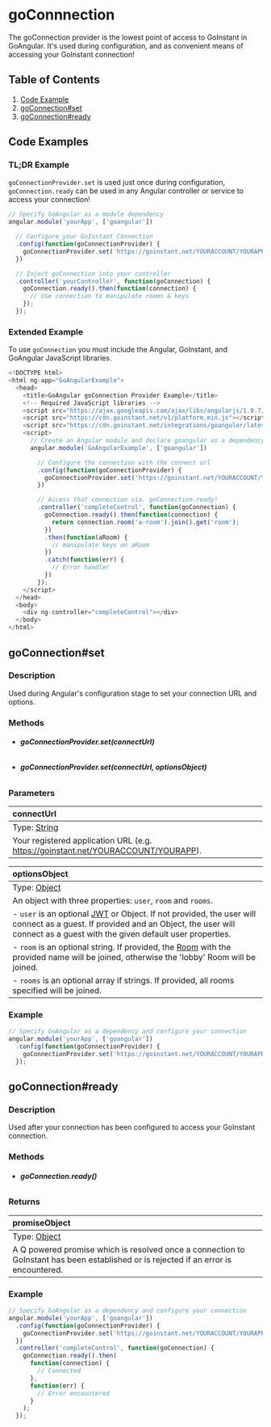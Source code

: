# goConnnection

The goConnection provider is the lowest point of access to GoInstant in GoAngular.
It's used during configuration, and as convenient means of accessing your GoInstant
connection!

## Table of Contents

1. [Code Example](#code-example)
2. [goConnection#set](#goconnection#set)
3. [goConnection#ready](#goconnection#ready)

## Code Examples

### TL;DR Example

`goConnectionProvider.set` is used just once during configuration,
`goConnection.ready` can be used in any Angular controller or service to access
your connection!

```js
// Specify GoAngular as a module dependency
angular.module('yourApp', ['goangular'])

  // Configure your GoInstant Connection
  .config(function(goConnectionProvider) {
    goConnectionProvider.set('https://goinstant.net/YOURACCOUNT/YOURAPP');
  })

  // Inject goConnection into your controller
  .controller('yourController', function(goConnection) {
    goConnection.ready().then(function(connection) {
      // Use connection to manipulate rooms & keys
    });
  });
```

### Extended Example

To use `goConnection` you must include the Angular, GoInstant, and GoAngular
JavaScript libraries.

```js
<!DOCTYPE html>
<html ng-app="GoAngularExample">
  <head>
    <title>GoAngular goConnection Provider Example</title>
    <!-- Required JavaScript libraries -->
    <script src="https://ajax.googleapis.com/ajax/libs/angularjs/1.0.7/angular.min.js"></script>
    <script src="https://cdn.goinstant.net/v1/platform.min.js"></script>
    <script src="https://cdn.goinstant.net/integrations/goangular/latest/goangular.min.js"></script>
    <script>
      // Create an Angular module and declare goangular as a dependency
      angular.module('GoAngularExample', ['goangular'])

        // Configure the connection with the connect url
        .config(function(goConnectionProvider) {
          goConnectionProvider.set('https://goinstant.net/YOURACCOUNT/YOURAPP');
        })

        // Access that connection via. goConnection.ready!
        .controller('completeControl', function(goConnection) {
          goConnection.ready().then(function(connection) {
            return connection.room('a-room').join().get('room');
          })
          .then(function(aRoom) {
            // manipulate keys on aRoom
          })
          .catch(function(err) {
            // Error handler
          })
        });
    </script>
  </head>
  <body>
    <div ng-controller="completeControl"></div>
  </body>
</html>
```

## goConnection#set

### Description

Used during Angular's configuration stage to set your connection URL and options.

### Methods

- ###### **goConnectionProvider.set(connectUrl)**
- ###### **goConnectionProvider.set(connectUrl, optionsObject)**

### Parameters

| connectUrl |
|:---|
| Type: [String](https://developer.mozilla.org/en-US/docs/Web/JavaScript/Reference/Global_Objects/String) |
| Your registered application URL (e.g. https://goinstant.net/YOURACCOUNT/YOURAPP). |

| optionsObject |
|:---|
| Type: [Object](https://developer.mozilla.org/en-US/docs/Web/JavaScript/Reference/Global_Objects/Object) |
| An object with three properties: `user`, `room` and `rooms`. |
| - `user` is an optional [JWT](../../guides/users_and_authentication.md) or Object. If not provided, the user will connect as a guest. If provided and an Object, the user will connect as a guest with the given default user properties. |
| - `room` is an optional string. If provided, the [Room](../../javascript_api/rooms/index.md) with the provided name will be joined, otherwise the 'lobby' Room will be joined. |
| - `rooms` is an optional array if strings. If provided, all rooms specified will be joined. |

### Example

```js
// Specify GoAngular as a dependency and configure your connection
angular.module('yourApp', ['goangular'])
  .config(function(goConnectionProvider) {
    goConnectionProvider.set('https://goinstant.net/YOURACCOUNT/YOURAPP');
  });
```

## goConnection#ready

### Description

Used after your connection has been configured to access your GoInstant
connection.

### Methods

- ###### **goConnection.ready()**

### Returns

| promiseObject |
|:---|
| Type: [Object](https://developer.mozilla.org/en-US/docs/Web/JavaScript/Reference/Global_Objects/String) |
| A Q powered promise which is resolved once a connection to GoInstant has been established or is rejected if an error is encountered.  |

### Example

```js
// Specify GoAngular as a dependency and configure your connection
angular.module('yourApp', ['goangular'])
  .config(function(goConnectionProvider) {
    goConnectionProvider.set('https://goinstant.net/YOURACCOUNT/YOURAPP');
  })
  .controller('completeControl', function(goConnection) {
    goConnection.ready().then(
      function(connection) {
        // Connected
      },
      function(err) {
        // Error encountered
      }
    );
  });
```
